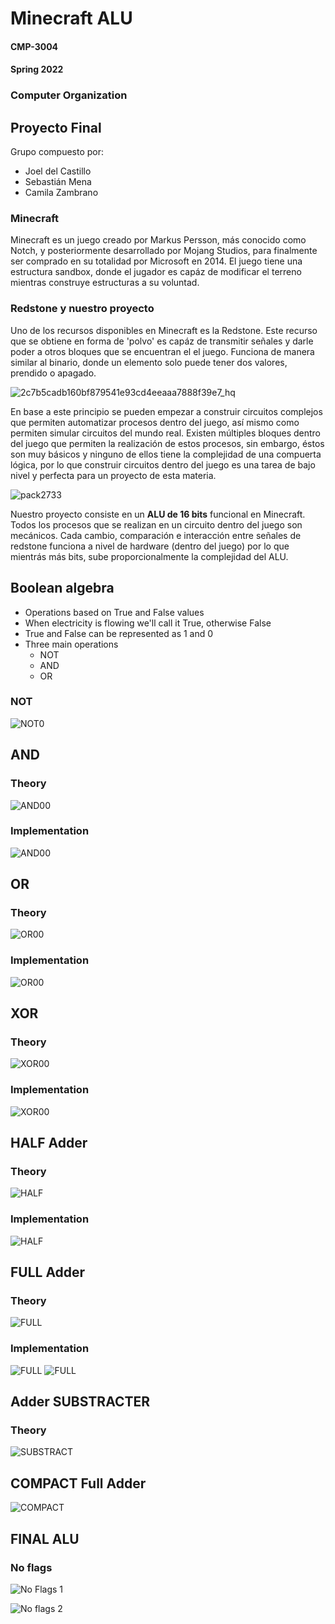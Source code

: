 # Minecraft ALU

#### CMP-3004

#### Spring 2022

### Computer Organization

## Proyecto Final

Grupo compuesto por:

- Joel del Castillo
- Sebastián Mena
- Camila Zambrano

### Minecraft

Minecraft es un juego creado por Markus Persson, más conocido como Notch, y posteriormente desarrollado por Mojang Studios, para finalmente ser comprado en su totalidad por Microsoft en 2014. El juego tiene una estructura sandbox, donde el jugador es capáz de modificar el terreno mientras construye estructuras a su voluntad.

### Redstone y nuestro proyecto

Uno de los recursos disponibles en Minecraft es la Redstone. Este recurso que se obtiene en forma de 'polvo' es capáz de transmitir señales y darle poder a otros bloques que se encuentran el el juego. Funciona de manera similar al binario, donde un elemento solo puede tener dos valores, prendido o apagado.

![2c7b5cadb160bf879541e93cd4eeaaa7888f39e7_hq](https://user-images.githubusercontent.com/72953477/166343875-f7f1fbd3-086c-4adf-97fe-46ef28cb4c2f.jpg)

En base a este principio se pueden empezar a construir circuitos complejos que permiten automatizar procesos dentro del juego, así mismo como permiten simular circuitos del mundo real. Existen múltiples bloques dentro del juego que permiten la realización de estos procesos, sin embargo, éstos son muy básicos y ninguno de ellos tiene la complejidad de una compuerta lógica, por lo que construir circuitos dentro del juego es una tarea de bajo nivel y perfecta para un proyecto de esta materia.

![pack2733](https://user-images.githubusercontent.com/72953477/166343647-7469275a-2b7b-4127-80f6-f3422f2d7d4e.png)

Nuestro proyecto consiste en un **ALU de 16 bits** funcional en Minecraft. Todos los procesos que se realizan en un circuito dentro del juego son mecánicos. Cada cambio, comparación e interacción entre señales de redstone funciona a nivel de hardware (dentro del juego) por lo que mientrás más bits, sube proporcionalmente la complejidad del ALU.

## Boolean algebra

- Operations based on True and False values
- When electricity is flowing we'll call it True, otherwise False
- True and False can be represented as 1 and 0
- Three main operations
  - NOT
  - AND
  - OR

### NOT

![NOT0](./Images/NOT/NOTI.png)

## AND

### Theory

![AND00](./Images/AND/AND.png)

### Implementation

![AND00](./Images/AND/ANDI.png)

## OR

### Theory

![OR00](./Images/OR/OR.png)

### Implementation

![OR00](./Images/OR/ORI.png)

## XOR

### Theory

![XOR00](./Images/XOR/XOR.png)

### Implementation

![XOR00](./Images/XOR/XORI.png)

## HALF Adder

### Theory

![HALF](./Images/HALF/HALF.png)

### Implementation

![HALF](./Images/HALF/HALFI.png)

## FULL Adder

### Theory

![FULL](./Images/FULL/FULL.png)

### Implementation

![FULL](./Images/FULL/10.png)
![FULL](./Images/FULL/11.png)

## Adder SUBSTRACTER

### Theory

![SUBSTRACT](https://user-images.githubusercontent.com/72953477/166628898-ce48b125-a54e-4543-b40e-f13c571d35ed.jpeg)

## COMPACT Full Adder

![COMPACT](https://user-images.githubusercontent.com/72953477/166628992-962869aa-0221-4cba-b374-f7ada3e21cd8.jpeg)

## FINAL ALU

### No flags

![No Flags 1](https://user-images.githubusercontent.com/72953477/166629229-e543672b-77f8-43a2-a976-cda50bf414b2.jpeg)

![No flags 2](https://user-images.githubusercontent.com/72953477/166629271-b007997b-798f-4f3e-bf3c-14008ac20e0b.jpeg)

